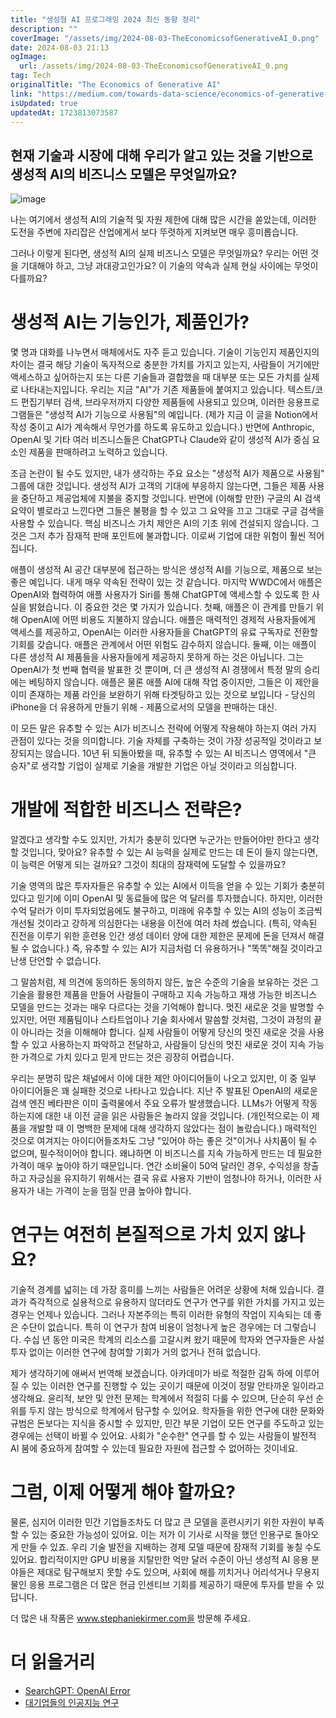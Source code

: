 ```yaml
---
title: "생성형 AI 프로그래밍 2024 최신 동향 정리"
description: ""
coverImage: "/assets/img/2024-08-03-TheEconomicsofGenerativeAI_0.png"
date: 2024-08-03 21:13
ogImage: 
  url: /assets/img/2024-08-03-TheEconomicsofGenerativeAI_0.png
tag: Tech
originalTitle: "The Economics of Generative AI"
link: "https://medium.com/towards-data-science/economics-of-generative-ai-75f550288097"
isUpdated: true
updatedAt: 1723813073587
---
```




## 현재 기술과 시장에 대해 우리가 알고 있는 것을 기반으로 생성적 AI의 비즈니스 모델은 무엇일까요?

![image](/assets/img/2024-08-03-TheEconomicsofGenerativeAI_0.png)

나는 여기에서 생성적 AI의 기술적 및 자원 제한에 대해 많은 시간을 쏟았는데, 이러한 도전을 주변에 자리잡은 산업에게서 보다 뚜렷하게 지켜보면 매우 흥미롭습니다.

그러나 이렇게 된다면, 생성적 AI의 실제 비즈니스 모델은 무엇일까요? 우리는 어떤 것을 기대해야 하고, 그냥 과대광고인가요? 이 기술의 약속과 실제 현실 사이에는 무엇이 다를까요?

<div class="content-ad"></div>

# 생성적 AI는 기능인가, 제품인가?

몇 명과 대화를 나누면서 매체에서도 자주 듣고 있습니다. 기술이 기능인지 제품인지의 차이는 결국 해당 기술이 독자적으로 충분한 가치를 가지고 있는지, 사람들이 거기에만 액세스하고 싶어하는지 또는 다른 기술들과 결합했을 때 대부분 또는 모든 가치를 실제로 나타내는지입니다. 우리는 지금 "AI"가 기존 제품들에 붙여지고 있습니다. 텍스트/코드 편집기부터 검색, 브라우저까지 다양한 제품들에 사용되고 있으며, 이러한 응용프로그램들은 "생성적 AI가 기능으로 사용됨"의 예입니다. (제가 지금 이 글을 Notion에서 작성 중이고 AI가 계속해서 무언가를 하도록 유도하고 있습니다.) 반면에 Anthropic, OpenAI 및 기타 여러 비즈니스들은 ChatGPT나 Claude와 같이 생성적 AI가 중심 요소인 제품을 판매하려고 노력하고 있습니다.

조금 논란이 될 수도 있지만, 내가 생각하는 주요 요소는 "생성적 AI가 제품으로 사용됨" 그룹에 대한 것입니다. 생성적 AI가 고객의 기대에 부응하지 않는다면, 그들은 제품 사용을 중단하고 제공업체에 지불을 중지할 것입니다. 반면에 (이해할 만한) 구글의 AI 검색 요약이 별로라고 느낀다면 그들은 불평을 할 수 있고 그 요약을 끄고 그대로 구글 검색을 사용할 수 있습니다. 핵심 비즈니스 가치 제안은 AI의 기초 위에 건설되지 않습니다. 그것은 그저 추가 잠재적 판매 포인트에 불과합니다. 이로써 기업에 대한 위험이 훨씬 적어집니다.

애플이 생성적 AI 공간 대부분에 접근하는 방식은 생성적 AI를 기능으로, 제품으로 보는 좋은 예입니다. 내게 매우 약속된 전략이 있는 것 같습니다. 마지막 WWDC에서 애플은 OpenAI와 협력하여 애플 사용자가 Siri를 통해 ChatGPT에 액세스할 수 있도록 한 사실을 밝혔습니다. 이 중요한 것은 몇 가지가 있습니다. 첫째, 애플은 이 관계를 만들기 위해 OpenAI에 어떤 비용도 지불하지 않습니다. 애플은 매력적인 경제적 사용자들에게 액세스를 제공하고, OpenAI는 이러한 사용자들을 ChatGPT의 유료 구독자로 전환할 기회를 갖습니다. 애플은 관계에서 어떤 위험도 감수하지 않습니다. 둘째, 이는 애플이 다른 생성적 AI 제품들을 사용자들에게 제공하지 못하게 하는 것은 아닙니다. 그는 OpenAI가 첫 번째 협력을 발표한 것 뿐이며, 더 큰 생성적 AI 경쟁에서 특정 말의 승리에는 베팅하지 않습니다. 애플은 물론 애플 AI에 대해 작업 중이지만, 그들은 이 제안을 이미 존재하는 제품 라인을 보완하기 위해 타겟팅하고 있는 것으로 보입니다 - 당신의 iPhone을 더 유용하게 만들기 위해 - 제품으로서의 모델을 판매하는 대신.

<div class="content-ad"></div>

이 모든 말은 유추할 수 있는 AI가 비즈니스 전략에 어떻게 작용해야 하는지 여러 가지 관점이 있다는 것을 의미합니다. 기술 자체를 구축하는 것이 가장 성공적일 것이라고 보장되지는 않습니다. 10년 뒤 되돌아봤을 때, 유추할 수 있는 AI 비즈니스 영역에서 "큰 승자"로 생각할 기업이 실제로 기술을 개발한 기업은 아닐 것이라고 의심합니다.

# 개발에 적합한 비즈니스 전략은?

알겠다고 생각할 수도 있지만, 가치가 충분히 있다면 누군가는 만들어야만 한다고 생각할 것입니다, 맞아요? 유추할 수 있는 AI 능력을 실제로 만드는 데 돈이 들지 않는다면, 이 능력은 어떻게 되는 걸까요? 그것이 최대의 잠재력에 도달할 수 있을까요?

기술 영역의 많은 투자자들은 유추할 수 있는 AI에서 이득을 얻을 수 있는 기회가 충분히 있다고 믿기에 이미 OpenAI 및 동료들에 많은 억 달러를 투자했습니다. 하지만, 이러한 수억 달러가 이미 투자되었음에도 불구하고, 미래에 유추할 수 있는 AI의 성능이 조금씩 개선될 것이라고 강하게 의심한다는 내용을 이전에 여러 차례 썼습니다. (특히, 약속된 진전을 이루기 위한 훈련용 인간 생성 데이터 양에 대한 제한은 문제에 돈을 던져서 해결될 수 없습니다.) 즉, 유추할 수 있는 AI가 지금처럼 더 유용하거나 "똑똑"해질 것이라고 난생 단언할 수 없습니다.

<div class="content-ad"></div>

그 말씀처럼, 제 의견에 동의하든 동의하지 않든, 높은 수준의 기술을 보유하는 것은 그 기술을 활용한 제품을 만들어 사람들이 구매하고 지속 가능하고 재생 가능한 비즈니스 모델을 만드는 것과는 매우 다르다는 것을 기억해야 합니다. 멋진 새로운 것을 발명할 수 있지만, 어떤 제품팀이나 스타트업이나 기술 회사에서 말씀할 것처럼, 그것이 과정의 끝이 아니라는 것을 이해해야 합니다. 실제 사람들이 어떻게 당신의 멋진 새로운 것을 사용할 수 있고 사용하는지 파악하고 전달하고, 사람들이 당신의 멋진 새로운 것이 지속 가능한 가격으로 가치 있다고 믿게 만드는 것은 굉장히 어렵습니다.

우리는 분명히 많은 채널에서 이에 대한 제안 아이디어들이 나오고 있지만, 이 중 일부 아이디어들은 꽤 실패한 것으로 나타나고 있습니다. 지난 주 발표된 OpenAI의 새로운 검색 엔진 베타판은 이미 출력물에서 주요 오류가 발생했습니다. LLMs가 어떻게 작동하는지에 대한 내 이전 글을 읽은 사람들은 놀라지 않을 것입니다. (개인적으로는 이 제품을 개발할 때 이 명백한 문제에 대해 생각하지 않았다는 점이 놀랐습니다.) 매력적인 것으로 여겨지는 아이디어들조차도 그냥 "있어야 하는 좋은 것"이거나 사치품이 될 수 없으며, 필수적이어야 합니다. 왜냐하면 이 비즈니스를 지속 가능하게 만드는 데 필요한 가격이 매우 높아야 하기 때문입니다. 연간 소비율이 50억 달러인 경우, 수익성을 창출하고 자긍심을 유지하기 위해서는 결국 유료 사용자 기반이 엄청나야 하거나, 이러한 사용자가 내는 가격이 눈을 떰질 만큼 높아야 합니다.

# 연구는 여전히 본질적으로 가치 있지 않나요?

기술적 경계를 넓히는 데 가장 흥미를 느끼는 사람들은 어려운 상황에 처해 있습니다. 결과가 즉각적으로 실용적으로 유용하지 않더라도 연구가 연구를 위한 가치를 가지고 있는 경우는 언제나 있습니다. 그러나 자본주의는 특히 이러한 유형의 작업이 지속되는 데 좋은 수단이 없습니다. 특히 이 연구가 참여 비용이 엄청나게 높은 경우에는 더 그렇습니다. 수십 년 동안 미국은 학계의 리소스를 고갈시켜 왔기 때문에 학자와 연구자들은 사설 투자 없이는 이러한 연구에 참여할 기회가 거의 없거나 전혀 없습니다.

<div class="content-ad"></div>

제가 생각하기에 애써서 번역해 보겠습니다. 아카데미가 바로 적절한 감독 하에 이루어질 수 있는 이러한 연구를 진행할 수 있는 곳이기 때문에 이것이 정말 안타까운 일이라고 생각해요. 윤리적, 보안 및 안전 문제는 학계에서 적절히 다룰 수 있으며, 단순히 우선 순위를 두지 않는 방식으로 학계에서 탐구할 수 있어요. 학자들을 위한 연구에 대한 문화와 규범은 돈보다는 지식을 중시할 수 있지만, 민간 부문 기업이 모든 연구를 주도하고 있는 경우에는 선택이 바뀔 수 있어요. 사회가 "순수한" 연구를 할 수 있는 사람들이 발전적 AI 붐에 중요하게 참여할 수 있는데 필요한 자원에 접근할 수 없어하는 것이네요.

# 그럼, 이제 어떻게 해야 할까요?

물론, 심지어 이러한 민간 기업들조차도 더 많고 큰 모델을 훈련시키기 위한 자원이 부족할 수 있는 중요한 가능성이 있어요. 이는 저가 이 기사로 시작을 했던 인용구로 돌아오게 만들 수 있죠. 우리 기술 발전을 지배하는 경제 모델 때문에 잠재적 기회를 놓칠 수도 있어요. 합리적이지만 GPU 비용을 지탈만한 억만 달러 수준이 아닌 생성적 AI 응용 분야들은 제대로 탐구해보지 못할 수도 있으며, 사회에 해를 끼치거나 어리석거나 무용지물인 응용 프로그램은 더 많은 현금 인센티브 기회를 제공하기 때문에 투자를 받을 수 있답니다.

더 많은 내 작품은 www.stephaniekirmer.com을 방문해 주세요.

<div class="content-ad"></div>

# 더 읽을거리

- [SearchGPT: OpenAI Error](https://www.theatlantic.com/technology/archive/2024/07/searchgpt-openai-error/679248/)
- [대기업들의 인공지능 연구](https://www.washingtonpost.com/technology/2024/03/10/big-tech-companies-ai-research/)